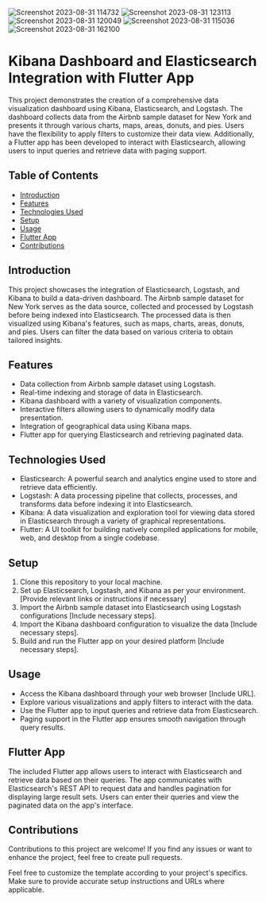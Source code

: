 
![Screenshot 2023-08-31 114732](https://github.com/AyhanAllahverdiyev/ElasticSearch-Kibana-Logstash-/assets/115575562/fdcc5be8-da3c-4a56-9d8e-e4184bc0c880)
![Screenshot 2023-08-31 123113](https://github.com/AyhanAllahverdiyev/ElasticSearch-Kibana-Logstash-/assets/115575562/b4b2b69e-36fe-4dbb-91c1-133259dd49ba)
![Screenshot 2023-08-31 120049](https://github.com/AyhanAllahverdiyev/ElasticSearch-Kibana-Logstash-/assets/115575562/ddcc100f-0321-4fcb-a5ac-5b1ec430d47c)
![Screenshot 2023-08-31 115036](https://github.com/AyhanAllahverdiyev/ElasticSearch-Kibana-Logstash-/assets/115575562/dfb10e80-516d-4265-aee2-1167f9b28bcb)
![Screenshot 2023-08-31 162100](https://github.com/AyhanAllahverdiyev/ElasticSearch-Kibana-Logstash-/assets/115575562/a7512e24-a86d-4eaf-9205-fd975a7525dc)





# Kibana Dashboard and Elasticsearch Integration with Flutter App

This project demonstrates the creation of a comprehensive data visualization dashboard using Kibana, Elasticsearch, and Logstash. The dashboard collects data from the Airbnb sample dataset for New York and presents it through various charts, maps, areas, donuts, and pies. Users have the flexibility to apply filters to customize their data view. Additionally, a Flutter app has been developed to interact with Elasticsearch, allowing users to input queries and retrieve data with paging support.

## Table of Contents
- [Introduction](#introduction)
- [Features](#features)
- [Technologies Used](#technologies-used)
- [Setup](#setup)
- [Usage](#usage)
- [Flutter App](#flutter-app)
- [Contributions](#contributions)


## Introduction

This project showcases the integration of Elasticsearch, Logstash, and Kibana to build a data-driven dashboard. The Airbnb sample dataset for New York serves as the data source, collected and processed by Logstash before being indexed into Elasticsearch. The processed data is then visualized using Kibana's features, such as maps, charts, areas, donuts, and pies. Users can filter the data based on various criteria to obtain tailored insights.

## Features

- Data collection from Airbnb sample dataset using Logstash.
- Real-time indexing and storage of data in Elasticsearch.
- Kibana dashboard with a variety of visualization components.
- Interactive filters allowing users to dynamically modify data presentation.
- Integration of geographical data using Kibana maps.
- Flutter app for querying Elasticsearch and retrieving paginated data.

## Technologies Used

- Elasticsearch: A powerful search and analytics engine used to store and retrieve data efficiently.
- Logstash: A data processing pipeline that collects, processes, and transforms data before indexing it into Elasticsearch.
- Kibana: A data visualization and exploration tool for viewing data stored in Elasticsearch through a variety of graphical representations.
- Flutter: A UI toolkit for building natively compiled applications for mobile, web, and desktop from a single codebase.

## Setup

1. Clone this repository to your local machine.
2. Set up Elasticsearch, Logstash, and Kibana as per your environment. [Provide relevant links or instructions if necessary]
3. Import the Airbnb sample dataset into Elasticsearch using Logstash configurations [Include necessary steps].
4. Import the Kibana dashboard configuration to visualize the data [Include necessary steps].
5. Build and run the Flutter app on your desired platform [Include necessary steps].

## Usage

- Access the Kibana dashboard through your web browser [Include URL].
- Explore various visualizations and apply filters to interact with the data.
- Use the Flutter app to input queries and retrieve data from Elasticsearch.
- Paging support in the Flutter app ensures smooth navigation through query results.

## Flutter App

The included Flutter app allows users to interact with Elasticsearch and retrieve data based on their queries. The app communicates with Elasticsearch's REST API to request data and handles pagination for displaying large result sets. Users can enter their queries and view the paginated data on the app's interface.

## Contributions

Contributions to this project are welcome! If you find any issues or want to enhance the project, feel free to create pull requests.


Feel free to customize the template according to your project's specifics. Make sure to provide accurate setup instructions and URLs where applicable.
